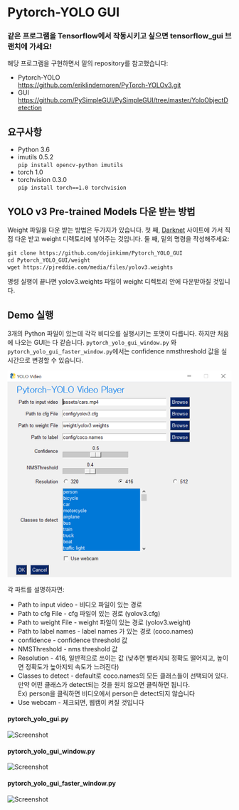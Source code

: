 # Pytorch-YOLO GUI 

### 같은 프로그램을 Tensorflow에서 작동시키고 싶으면 tensorflow_gui 브랜치에 가세요!

해당 프로그램을 구현하면서 밑의 repository를 참고했습니다: 

* Pytorch-YOLO <br/>
https://github.com/eriklindernoren/PyTorch-YOLOv3.git<br/>
* GUI <br/>
https://github.com/PySimpleGUI/PySimpleGUI/tree/master/YoloObjectDetection<br/> 

## 요구사항

* Python 3.6
* imutils 0.5.2<br> 
```pip install opencv-python imutils```
* torch 1.0
* torchvision 0.3.0<br>
```pip install torch==1.0 torchvision```


## YOLO v3 Pre-trained Models 다운 받는 방법
Weight 파일을 다운 받는 방법은 두가지가 있습니다. 첫 째, [Darknet](https://pjreddie.com/darknet/yolo/) 사이트에 가서 직접 다운 받고 weight 디렉토리에 넣어주는 것입니다.
둘 째, 밑의 명령을 작성해주세요:
```Shell
git clone https://github.com/dojinkimm/Pytorch_YOLO_GUI
cd Pytorch_YOLO_GUI/weight
wget https://pjreddie.com/media/files/yolov3.weights
```
명령 실행이 끝나면 yolov3.weights 파일이 weight 디렉토리 안에 다운받아질 것입니다. 

## Demo 실행
3개의 Python 파일이 있는데 각각 비디오를 실행시키는 포맷이 다릅니다.
하지만 처음에 나오는 GUI는 다 같습니다. `pytorch_yolo_gui_window.py` 와 `pytorch_yolo_gui_faster_window.py`에서는
confidence nmsthreshold 값을 실시간으로 변경할 수 있습니다. 

<div align="center">
    <img src="yolo_player.png" width="600px"/>
</div>

각 파트를 설명하자면: 

* Path to input video - 비디오 파일이 있는 경로
* Path to cfg File - cfg 파일이 있는 경로 (yolov3.cfg)
* Path to weight File - weight 파일이 있는 경로 (yolov3.weight)
* Path to label names - label names 가 있는 경로 (coco.names) 
* confidence - confidence threshold 값
* NMSThreshold - nms threshold 값
* Resolution - 416, 일반적으로 쓰이는 값 (낮추면 빨라지되 정확도 떨어지고, 높이면 정확도가 높아지되 속도가 느려진다)
* Classes to detect - default로 coco.names의 모든 클래스들이 선택되어 있다. 만약 어떤 클래스가 detect되는 것을 원치 않으면 클릭하면 됩니다. <br/>
Ex) person을 클릭하면 비디오에서 person은 detect되지 않습니다<br/>
* Use webcam - 체크되면, 웹캠이 켜질 것입니다<br/>

#### pytorch_yolo_gui.py

![Screenshot](yolo_no_window.png)

#### pytorch_yolo_gui_window.py

![Screenshot](yolo_window.png)

#### pytorch_yolo_gui_faster_window.py

![Screenshot](yolo_faster_window.png)







